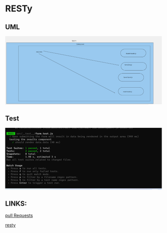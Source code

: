 # RESTy


## UML 
![](./image/UML.png)


## Test
![](./image/resty1.png)



## LINKS: 
[pull Requests](https://github.com/shamssar/resty/pull/12)







[resty](https://moonlit-gumption-b377f3.netlify.app/)
